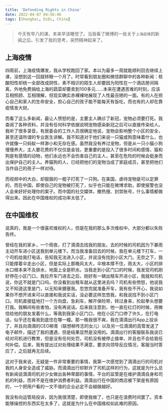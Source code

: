 ```yaml
---
title: 'Defending Rights in China'
date: 2022-04-07 04:56:46
tags: [Shanghai, DiDi, China]
---
```


> 今天有早八的课，本来早该睡觉了。当我看了微博的一些关于`上海疫情`的新闻之后，引发了我的思考，突然精神起来了。

## 上海疫情
四周前，上海疫情爆发，我从学校跑回了家。本以为最多一周就能顺利回去继续上课，没想到这一回就转眼一个月了。时常看到朋友圈和微信群聊中的各种新闻：核酸阳性却统一全部改成阴性，素不相识的陌生人却要因为阳性在一个酒店房间隔离，外地免费捐给上海的蔬菜却要卖到100多元……本来在遭遇苦难的时刻，应该互相照顾、互相理解，但现实确实赤裸裸地展现了人性最丑陋的一面。有的人在担心自己和家人的生命安全，担心自己的孩子能不能每天有饭吃，而也有的人却在靠疫情发大财。

而看了这么多新闻，最让人愤怒的是，主要主人确诊了新冠，宠物必须要打死。我查阅了各种资料，并没有任何科学依据说明宠物感染新冠之后可以直接传染给人。我听了很多录音，有居委会的工作人员很确定地说，宠物会影响整个小区的安全，甚至还请所谓的专业医生讲解。我不知道对于他们来说一只猫或狗意味着什么，也许就像一只蚂蚁一样渺小和无存在感。虽然我没有养过宠物，但是从一只小猫小狗慢慢养大，主人要花费的不仅仅是金钱，更重要的是投入了很多时间和感情，猫和狗是有感情的动物，他们永远也不会伤害自己的主人，甚至在危险的时候会挺身而出保护自己的主人。养猫狗的人，已经把他们的宠物当成了家庭成员，甚至把他们当作自己的孩子一样对待。

而视频中的大白，却狠狠的一棍子打死了一只狗。在美国，虐待宠物是可以定罪的，而在中国，即使自己的宠物被打死了，似乎也只能在微博求助，即使报警也没人会来好好处理你的案子。而中国的社交媒体，撤热搜、封禁账号，什么事情都做得出来。因此在中国维权的成功率太低了。

## 在中国维权
说真的，我是一个很喜欢维权的人，但是在我的那么多次维权中，大部分都以失败告终。

曾经在我的家乡，一个雨夜，打了滴滴去找我的朋友。去的时候的司机因为下暴雨主动开车进小区送我到单元楼下。而当我准备回去的时候，我在单元楼下打车，一个司机给我打电话，告知我无法进入小区，并说没有找到小区大门。无奈之下，我只能撑着伞走出小区，但是实际上那晚风太大，伞根本撑不住，雨太大，小区的排水口根本来不及排水，地面上全是积水。当我走到小区门口的时候，我发现司机刚好停在小区门口，我拉开车门进去之后，刚好有一辆出租车开进小区，我就和司机说，你这不就是门口吗，你没看到出租车就从这里进去吗？司机有些愤怒，他说我又不知道这里是门，以无知来搪塞我。忽悠完就准备开车，我有些不开心，我说如果你不想开进来可以直接和我说实话，没必要这样忽悠我，和我说找不到小区门口。司机直接猛地打一个方向盘，急刹车，解开保险带，转过身来，抡起拳头想要打我。我瞬间有些害怕，没有再说话。后来我注意到，他一直在红灯的时候，用微信给他的朋友发着什么，等我到我家小区门口，他在小区门口停了许久，在打电话，似乎还在看我到底住在哪一幢。那一晚我很不爽，我在滴滴出行App上投诉了，并且向滴滴的CEO柳青（联想柳传志的女儿）以及另一位滴滴的高管发送了电子邮件，描述了我的遭遇，但是结果显然是没用的。滴滴出行的客服联系我说已经对司机进行教育，但是没有任何处罚，司机没有被停止接单，并且也不会给我任何补偿。后来，我有提出过对处理结果不满意，要求向领导反应情况，客服当时答应了，之后就再无后续。

这对于我来说，无疑是一件非常重要的事情，我第一次感觉到了滴滴出行的司机对我的人身安全造成了威胁。而滴滴出行却默许了司机这样的行为，这就是为什么总有新闻说滴滴司机对少女做出各种卑鄙的事情，平台的监管是在维护滴滴自身和司机的利益，而并不是在维护消费者利益。滴滴出行在中国的商店被下架是有原因的，一个把用户看的一文不值的企业必定不会越做越好。

我没有向运管局投诉，因为我很清楚，即使我做了，也只是在浪费时间罢了。资本能够操控的东西实在太多了，这就是为什么在中国维权如此难的原因。